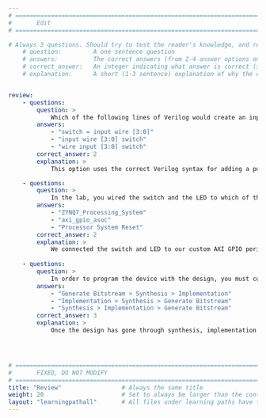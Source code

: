 ```yaml
---
# ================================================================================
#       Edit
# ================================================================================

# Always 3 questions. Should try to test the reader's knowledge, and reinforce the key points you want them to remember.
    # question:         A one sentence question
    # answers:          The correct answers (from 2-4 answer options only). Should be surrounded by quotes.
    # correct_answer:   An integer indicating what answer is correct (index starts from 0)
    # explanation:      A short (1-3 sentence) explanation of why the correct answer is correct. Can add aditional context if desired


review:
    - questions:
        question: >
            Which of the following lines of Verilog would create an input wire named 'switch'?
        answers:
            - "switch = input wire [3:0]"
            - "input wire [3:0] switch"
            - "wire input [3:0] switch"
        correct_answer: 2
        explanation: >
            This option uses the correct Verilog syntax for adding a port for an input switch. The first operation is incorrect as it in improper Verilog syntax to creating an input wire using the '=' operator. The last option is incorrect as the ordering of the keywords is not correct.

    - questions:
        question: >
            In the lab, you wired the switch and the LED to which of the following blocks?
        answers:
            - "ZYNQ7_Processing_System"
            - "axi_gpio_asoc"
            - "Processor System Reset"
        correct_answer: 2
        explanation: >
            We connected the switch and LED to our custom AXI GPIO peripheral. For the other two options, we did not connect the switch or LED ports to their corresponding blocks.
               
    - questions:
        question: >
            In order to program the device with the design, you must complete several steps in a certain order, choose the correct option.
        answers:
            - "Generate Bitstream > Synthesis > Implementation"
            - "Implementation > Synthesis > Generate Bitstream"
            - "Synthesis > Implementation > Generate Bitstream"
        correct_answer: 3
        explanation: >
            Once the design has gone through synthesis, implementation and then had a bitstream generated, it can be deployed to an FPGA device. The others are in the wrong order - if you followed them, the generated bitstream would not be correct and the program deployed to the device may not act as expected.




# ================================================================================
#       FIXED, DO NOT MODIFY
# ================================================================================
title: "Review"                 # Always the same title
weight: 20                      # Set to always be larger than the content in this path
layout: "learningpathall"       # All files under learning paths have this same wrapper
---
```

